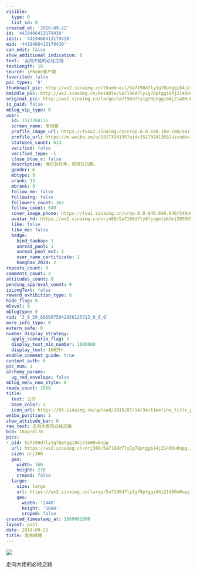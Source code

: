 ```yaml
---
visible:
  type: 0
  list_id: 0
created_at: '2019-09-22'
id: '4419466413179430'
idstr: '4419466413179430'
mid: '4419466413179430'
can_edit: false
show_additional_indication: 0
text: '走向大佬的必经之路 '
textLength: 18
source: iPhone客户端
favorited: false
pic_types: '0'
thumbnail_pic: http://wx2.sinaimg.cn/thumbnail/5a7198d7ly1g78ptggi84j21400u0npg.jpg
bmiddle_pic: http://wx2.sinaimg.cn/bmiddle/5a7198d7ly1g78ptggi84j21400u0npg.jpg
original_pic: http://wx2.sinaimg.cn/large/5a7198d7ly1g78ptggi84j21400u0npg.jpg
is_paid: false
mblog_vip_type: 0
user:
  id: 1517394135
  screen_name: 李消极
  profile_image_url: https://tvax2.sinaimg.cn/crop.0.0.180.180.180/5a7198d7ly8fjdgmtyktmj20500500so.jpg?KID=imgbed,tva&Expires=1606399257&ssig=256z4pYqw4
  profile_url: https://m.weibo.cn/u/1517394135?uid=1517394135&luicode=10000011&lfid=2304131517394135_-_WEIBO_SECOND_PROFILE_WEIBO
  statuses_count: 613
  verified: false
  verified_type: -1
  close_blue_v: false
  description: 唯忆轻狂年，风流任沉醉。
  gender: m
  mbtype: 0
  urank: 33
  mbrank: 0
  follow_me: false
  following: false
  followers_count: 362
  follow_count: 549
  cover_image_phone: https://tva1.sinaimg.cn/crop.0.0.640.640.640/549d0121tw1egm1kjly3jj20hs0hsq4f.jpg
  avatar_hd: https://wx2.sinaimg.cn/orj480/5a7198d7ly8fjdgmtyktmj20500500so.jpg
  like: false
  like_me: false
  badge:
    bind_taobao: 1
    unread_pool: 1
    unread_pool_ext: 1
    user_name_certificate: 1
    hongbao_2020: 2
reposts_count: 0
comments_count: 3
attitudes_count: 0
pending_approval_count: 0
isLongText: false
reward_exhibition_type: 0
hide_flag: 0
mlevel: 0
mblogtype: 0
rid: '3_0_50_6666975942856125713_0_0_0'
more_info_type: 0
extern_safe: 0
number_display_strategy:
  apply_scenario_flag: 3
  display_text_min_number: 1000000
  display_text: 100万+
enable_comment_guide: true
content_auth: 0
pic_num: 1
alchemy_params:
  ug_red_envelope: false
mblog_menu_new_style: 0
reads_count: 1059
title:
  text: 公开
  base_color: 1
  icon_url: https://h5.sinaimg.cn/upload/2015/07/14/34/timeline_title_public_default.png
weibo_position: 1
show_attitude_bar: 0
raw_text: 走向大佬的必经之路 ​​​
bid: I8aprdl78
pics:
- pid: 5a7198d7ly1g78ptggi84j21400u0npg
  url: https://wx2.sinaimg.cn/orj360/5a7198d7ly1g78ptggi84j21400u0npg.jpg
  size: orj360
  geo:
    width: 360
    height: 270
    croped: false
  large:
    size: large
    url: https://wx2.sinaimg.cn/large/5a7198d7ly1g78ptggi84j21400u0npg.jpg
    geo:
      width: '1440'
      height: '1080'
      croped: false
created_timestamp_at: 1569081600
layout: post
date: 2019-09-22
title: 发表微博
---
```


![](https://image.baidu.com/search/down?url=http://wx2.sinaimg.cn/large/5a7198d7ly1g78ptggi84j21400u0npg.jpg)

走向大佬的必经之路 

